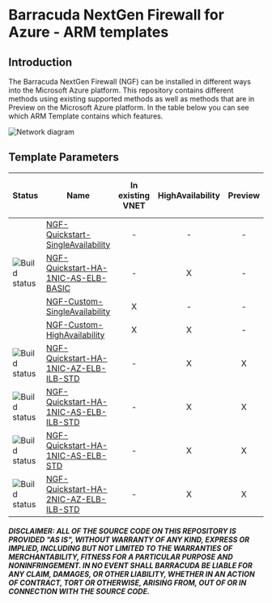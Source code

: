 # Barracuda NextGen Firewall for Azure - ARM templates

## Introduction

The Barracuda NextGen Firewall (NGF) can be installed in different ways into the Microsoft Azure platform. This repository contains different methods using existing supported methods as well as methods that are in Preview on the Microsoft Azure platform. In the table below you can see which ARM Template contains which features.

![Network diagram](https://raw.githubusercontent.com/jvhoof/ngf-azure-templates/master/NGF-Quickstart-HA-1NIC-AZ-ELB-ILB-STD/images/ngf-ha-1nic-elb-ilb.png)

## Template Parameters
| Status | Name | In existing VNET | HighAvailability | Preview | ELB Basic | ELB Standard | ILB with HA Ports | Availability Zones | 1 NIC | 2 NIC
|---|---|:---:|:---:|:---:|:---:|:---:|:---:|:---:|:---:|:---:
| | [NGF-Quickstart-SingleAvailability](https://github.com/jvhoof/ngf-azure-templates/tree/master/NGF-Quickstart-SingleAvailability) | - | - | - | x | - | - | - | - | X 
| ![Build status](https://img.shields.io/vso/build/cudajvhoof/19118fdb-7d82-4c41-a1fd-b16e490dc968/9.svg) | [NGF-Quickstart-HA-1NIC-AS-ELB-BASIC](https://github.com/jvhoof/ngf-azure-templates/tree/master/NGF-Quickstart-HA-1NIC-AS-ELB-BASIC) | - | X | - | X | - | - | - | - | X 
| | [NGF-Custom-SingleAvailability](https://github.com/jvhoof/ngf-azure-templates/tree/master/NGF-Custom-SingleAvailability) | X | - | - | X | - | - | - | - | X 
| | [NGF-Custom-HighAvailability](https://github.com/jvhoof/ngf-azure-templates/tree/master/NGF-Custom-HighAvailability) | X | X | - | X | - | - | - | - | X 
| ![Build status](https://img.shields.io/vso/build/cudajvhoof/19118fdb-7d82-4c41-a1fd-b16e490dc968/8.svg) | [NGF-Quickstart-HA-1NIC-AZ-ELB-ILB-STD](https://github.com/jvhoof/ngf-azure-templates/tree/master/NGF-Quickstart-HA-1NIC-AZ-ELB-ILB-STD) | - | X | X | - | X | X | X | X | - 
| ![Build status](https://img.shields.io/vso/build/cudajvhoof/19118fdb-7d82-4c41-a1fd-b16e490dc968/7.svg) | [NGF-Quickstart-HA-1NIC-AS-ELB-ILB-STD](https://github.com/jvhoof/ngf-azure-templates/tree/master/NGF-Quickstart-HA-1NIC-AS-ELB-ILB-STD) | - | X | X | - | X | X | - | X | - 
| ![Build status](https://img.shields.io/vso/build/cudajvhoof/19118fdb-7d82-4c41-a1fd-b16e490dc968/10.svg) | [NGF-Quickstart-HA-1NIC-AS-ELB-STD](https://github.com/jvhoof/ngf-azure-templates/tree/master/NGF-Quickstart-HA-1NIC-AS-ELB-STD) | - | X | X | - | X | - | - | X | - 
| ![Build status](https://img.shields.io/vso/build/cudajvhoof/19118fdb-7d82-4c41-a1fd-b16e490dc968/11.svg) | [NGF-Quickstart-HA-2NIC-AZ-ELB-ILB-STD](https://github.com/jvhoof/ngf-azure-templates/tree/master/NGF-Quickstart-HA-2NIC-AZ-ELB-ILB-STD) | - | X | X | - | X | X | X | - | X 

##### DISCLAIMER: ALL OF THE SOURCE CODE ON THIS REPOSITORY IS PROVIDED "AS IS", WITHOUT WARRANTY OF ANY KIND, EXPRESS OR IMPLIED, INCLUDING BUT NOT LIMITED TO THE WARRANTIES OF MERCHANTABILITY, FITNESS FOR A PARTICULAR PURPOSE AND NONINFRINGEMENT. IN NO EVENT SHALL BARRACUDA BE LIABLE FOR ANY CLAIM, DAMAGES, OR OTHER LIABILITY, WHETHER IN AN ACTION OF CONTRACT, TORT OR OTHERWISE, ARISING FROM, OUT OF OR IN CONNECTION WITH THE SOURCE CODE. #####
